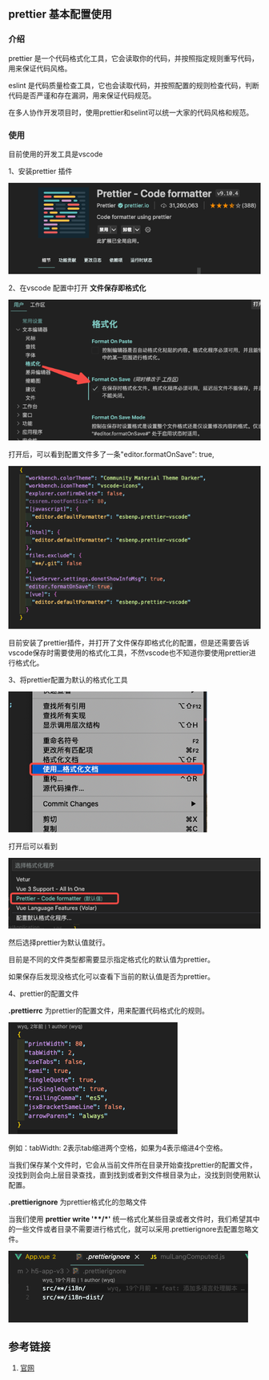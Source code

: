 ## prettier 基本配置使用

### 介绍

prettier 是一个代码格式化工具，它会读取你的代码，并按照指定规则重写代码，用来保证代码风格。

eslint 是代码质量检查工具，它也会读取代码，并按照配置的规则检查代码，判断代码是否严谨和存在漏洞，用来保证代码规范。

在多人协作开发项目时，使用prettier和selint可以统一大家的代码风格和规范。

### 使用

目前使用的开发工具是vscode

1、安装prettier 插件

![截图](33cb6db4b7eab6dfaabe3b8684d83a9b.png)

2、在vscode 配置中打开 **文件保存即格式化**

![截图](84017b451dfeede27387014796baa07f.png)

打开后，可以看到配置文件多了一条"editor.formatOnSave": true,

![截图](f49dd95380b7068af85deb798eb479ae.png)

目前安装了prettier插件，并打开了文件保存即格式化的配置，但是还需要告诉vscode保存时需要使用的格式化工具，不然vscode也不知道你要使用prettier进行格式化。

3、将prettier配置为默认的格式化工具

![截图](7012508708127def72db29edf3e49a67.png)

打开后可以看到

![截图](2e9480f0d3d377e28c2ae5ff83351023.png)

然后选择prettier为默认值就行。

目前是不同的文件类型都需要显示指定格式化的默认值为prettier。

如果保存后发现没格式化可以查看下当前的默认值是否为prettier。

4、prettier的配置文件

**.prettierrc** 为prettier的配置文件，用来配置代码格式化的规则。

![截图](6e5906ddb5efeb02374d30d27ca91886.png)

例如：tabWidth: 2表示tab缩进两个空格，如果为4表示缩进4个空格。

当我们保存某个文件时，它会从当前文件所在目录开始查找prettier的配置文件，没找到则会向上层目录查找，直到找到或者到文件根目录为止，没找到则使用默认配置。

**.prettierignore** 为prettier格式化的忽略文件

当我们使用 **prettier write '\*\*/\*'** 统一格式化某些目录或者文件时，我们希望其中的一些文件或者目录不需要进行格式化，就可以采用.prettierignore去配置忽略文件。

![截图](83bc85e79acea51182a770a19fad4bfe.png)

## 参考链接

1. [官网](https://prettier.io/docs/en/index.html)